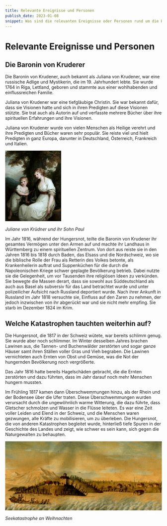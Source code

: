 ```yaml
---
title: Relevante Ereignisse und Personen
publish_date: 2023-01-08
snippet: Was sind die relevanten Ereignisse oder Personen rund um die Hungersnot
---
```


# Relevante Ereignisse und Personen

## Die Baronin von Kruderer

Die Baronin von Krudener, auch bekannt als Juliana von Krudener, war eine russische Adlige und
Mystikerin, die im 19. Jahrhundert lebte. Sie wurde 1764 in Riga, Lettland, geboren und stammte aus
einer wohlhabenden und einflussreichen Familie.

Juliana von Krudener war eine tiefgläubige Christin. Sie war bekannt dafür, dass sie Visionen hatte
und sich in ihren Predigten auf diese Visionen stützte. Sie trat auch als Autorin auf und verfasste
mehrere Bücher über ihre spirituellen Erfahrungen und ihre Visionen.

Juliana von Krudener wurde von vielen Menschen als Heilige verehrt und ihre Predigten und Bücher
waren sehr populär. Sie reiste viel und hielt Predigten in ganz Europa, darunter in Deutschland,
Österreich, Frankreich und Italien.

![Dia Baronin von Kruderer](../images/Baronin.jpg)

*Juliane von Krüdner und ihr Sohn Paul*

Im Jahr 1816, während der Hungersnot, teilte die Baronin von Krudener ihr gesamtes Vermögen
unter den Armen auf und machte ihr Landhaus in Württemberg zu einem spirituellen Zentrum. Von
dort aus reiste sie in den Jahren 1816 bis 1818 durch Baden, das Elsass und die Nordschweiz, wo sie
die biblische Rolle der Frau als Retterin des Volkes betonte, als Krankenheilerin auftrat und
Suppenküchen für die durch die Napoleonischen Kriege schwer geplagte Bevölkerung betrieb. Dabei
nutzte sie die Gelegenheit, um vor Tausenden ihre religiösen Ideen zu verkünden. Sie bewegte die
Massen derart, dass sie sowohl aus Süddeutschland als auch aus Basel als subversiv für das Land
betrachtet wurde und unter polizeilicher Aufsicht nach Russland deportiert wurde. Nach ihrer
Ankunft in Russland im Jahr 1818 versuchte sie, Einfluss auf den Zaren zu nehmen, der jedoch
inzwischen von ihr abgerückt war und sie nicht mehr empfing. Sie starb im Dezember 1824 im Krim. 

## Welche Katastrophen tauchten weiterhin auf?

Die Hungersnot, die 1817 in der Schweiz wütete, war bereits schlimm genug. Sie wurde aber noch
schlimmer. Im Winter desselben Jahres brachen Lawinen aus, die Tannen- und Buchenwälder
zerstörten und sogar ganze Häuser samt ihren Ställen voller Gras und Vieh begraben. Die Lawinen
vernichteten auch Ernten von Obst und Gemüse, was die Not der hungernden Bevölkerung noch
vergrößerte.

Das Jahr 1816 hatte bereits Hagelschäden gebracht, die die Ernten zerstörten und dazu führten, dass
im Jahr darauf noch mehr Menschen hungern mussten.

Im Frühling 1817 kamen dann Überschwemmungen hinzu, als der Rhein und der Bodensee über die
Ufer traten. Diese Überschwemmungen wurden verursacht durch die ungewöhnlich warme
Witterung, die dazu führte, dass Gletscher schmolzen und Wasser in die Flüsse leiteten.
Es war eine Zeit voller Leiden und Elend in der Schweiz, und die Menschen waren gezwungen, alle
Kräfte zu mobilisieren, um zu überleben. Die Hungersnot, die von anderen Katastrophen begleitet
wurde, hinterließ tiefe Spuren in der Geschichte des Landes und zeigt, wie schwer es sein kann, sich
gegen die Naturgewalten zu behaupten.

![seekatastrophe](../images/seekatstrophe.jpeg)

*Seekatastrophe an Weihnachten*
